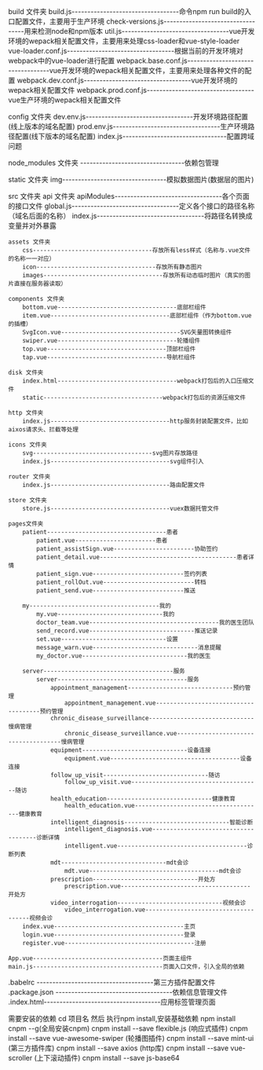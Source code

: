 build 文件夹
    build.js----------------------------------命令npm run build的入口配置文件，主要用于生产环境
    check-versions.js----------------------------------用来检测node和npm版本
    util.js----------------------------------vue开发环境的wepack相关配置文件，主要用来处理css-loader和vue-style-loader
    vue-loader.conf.js----------------------------------根据当前的开发环境对webpack中的vue-loader进行配置
    webpack.base.conf.js----------------------------------vue开发环境的wepack相关配置文件，主要用来处理各种文件的配置
    webpack.dev.conf.js----------------------------------vue开发环境的wepack相关配置文件
    webpack.prod.conf.js----------------------------------vue生产环境的wepack相关配置文件

config 文件夹
    dev.env.js----------------------------------开发环境路径配置(线上版本的域名配置)
    prod.env.js----------------------------------生产环境路径配置(线下版本的域名配置)
    index.js---------------------------------配置跨域问题

node_modules 文件夹 
	---------------------------------依赖包管理

static 文件夹 
	img---------------------------------模拟数据图片(数据层的图片)

src 文件夹
	api 文件夹
		apiModules----------------------------------各个页面的接口文件
		global.js----------------------------------定义各个接口的路径名称（域名后面的名称）
		index.js----------------------------------将路径名转换成变量并对外暴露

	assets 文件夹
		css----------------------------------存放所有less样式（名称与.vue文件的名称一一对应）
		icon----------------------------------存放所有静态图片
		images----------------------------------存放所有动态临时图片（真实的图片直接在服务器读取）

	components 文件夹
		bottom.vue----------------------------------底部栏组件
		item.vue----------------------------------底部栏组件（作为bottom.vue的插槽）
		SvgIcon.vue----------------------------------SVG矢量图转换组件
		swiper.vue----------------------------------轮播组件
		top.vue----------------------------------顶部栏组件
        tap.vue----------------------------------导航栏组件

	disk 文件夹
		index.html----------------------------------webpack打包后的入口压缩文件
		static----------------------------------webpack打包后的资源压缩文件

	http 文件夹
		index.js----------------------------------http服务封装配置文件，比如aixos请求头、拦截等处理

	icons 文件夹
		svg----------------------------------svg图片存放路径
		index.js----------------------------------svg组件引入

	router 文件夹
		index.js----------------------------------路由配置文件

	store 文件夹
		store.js----------------------------------vuex数据托管文件

	pages文件夹
		patient----------------------------------患者
            patient.vue-----------------------患者
			patient_assistSign.vue-----------------------协助签约
			patient_detail.vue---------------------------------------患者详情
			patient_sign.vue--------------------------签约列表
            patient_rollOut.vue--------------------------转档
            patient_send.vue--------------------------推送

		my-------------------------------------我的
            my.vue------------------------------我的
			doctor_team.vue-------------------------------------我的医生团队
			send_record.vue------------------------------推送记录
			set.vue------------------------------设置
            message_warn.vue------------------------------消息提醒
            my_doctor.vue------------------------------我的医生

		server-------------------------------------服务
            server-------------------------------------服务
                appointment_management------------------------------预约管理
                    appointment_management.vue-------------------------------------预约管理
                chronic_disease_surveillance------------------------------慢病管理
                    chronic_disease_surveillance.vue-------------------------------------慢病管理
                equipment------------------------------设备连接
                    equipment.vue-------------------------------------设备连接
                follow_up_visit------------------------------随访
                    follow_up_visit.vue-------------------------------------随访
                health_education------------------------------健康教育
                    health_education.vue-------------------------------------健康教育
                intelligent_diagnosis------------------------------智能诊断
                    intelligent_diagnosis.vue-------------------------------------诊断详情
                    intelligent.vue-------------------------------------诊断列表
                mdt------------------------------mdt会诊
                    mdt.vue-------------------------------------mdt会诊
                prescription------------------------------开处方
                    prescription.vue-------------------------------------开处方
                video_interrogation------------------------------视频会诊
                    video_interrogation.vue-------------------------------------视频会诊
		index.vue-------------------------------------主页
        login.vue-------------------------------------登录
        register.vue-------------------------------------注册

	App.vue-------------------------------------页面主组件
	main.js-------------------------------------页面入口文件，引入全局的依赖

.babelrc -------------------------------------第三方插件配置文件
.package.json -------------------------------------依赖信息管理文件
.index.html-------------------------------------应用<meta>标签管理页面

需要安装的依赖
cd 项目名  然后 执行npm install,安装基础依赖
npm install cnpm --g(全局安装cnpm)
cnpm install --save flexible.js (响应式插件)
cnpm install --save vue-awesome-swiper (轮播图插件)
cnpm install --save mint-ui (第三方插件库)
cnpm install --save axios (http库)
cnpm install --save vue-scroller (上下滚动插件)
cnpm install --save js-base64


    